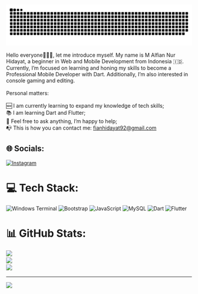 <picture>
  <source media="(prefers-color-scheme: dark)" srcset="https://raw.githubusercontent.com/agellls/agellls/output/github-contribution-grid-snake-dark.svg">
  <source media="(prefers-color-scheme: light)" srcset="https://raw.githubusercontent.com/agellls/agellls/output/github-contribution-grid-snake.svg">
  <img alt="github contribution grid snake animation" src="https://raw.githubusercontent.com/agellls/agellls/output/github-contribution-grid-snake.svg">
</picture>

Hello everyone🙋🏽‍♂️, let me introduce myself. My name is M Alfian Nur Hidayat, a beginner in Web and Mobile Development from Indonesia 🇮🇩. Currently, I’m focused on learning and honing my skills to become a Professional Mobile Developer with Dart. Additionally, I’m also interested in console gaming and editing.<br><br>Personal matters:<br><br>🆕 I am currently learning to expand my knowledge of tech skills;<br>📚 I am learning Dart and Flutter;<br>📝 Feel free to ask anything, I’m happy to help;<br>📭 This is how you can contact me: fianhidayat92@gmail.com


## 🌐 Socials:
[![Instagram](https://img.shields.io/badge/Instagram-%23E4405F.svg?logo=Instagram&logoColor=white)](https://instagram.com/fianhidayattt) 

# 💻 Tech Stack:
![Windows Terminal](https://img.shields.io/badge/Windows%20Terminal-%234D4D4D.svg?style=for-the-badge&logo=windows-terminal&logoColor=white) ![Bootstrap](https://img.shields.io/badge/bootstrap-%238511FA.svg?style=for-the-badge&logo=bootstrap&logoColor=white) ![JavaScript](https://img.shields.io/badge/javascript-%23323330.svg?style=for-the-badge&logo=javascript&logoColor=%23F7DF1E) ![MySQL](https://img.shields.io/badge/mysql-4479A1.svg?style=for-the-badge&logo=mysql&logoColor=white) ![Dart](https://img.shields.io/badge/dart-%230175C2.svg?style=for-the-badge&logo=dart&logoColor=white) ![Flutter](https://img.shields.io/badge/Flutter-%2302569B.svg?style=for-the-badge&logo=Flutter&logoColor=white)
# 📊 GitHub Stats:
![](https://github-readme-stats.vercel.app/api?username=fianhidayatt&theme=neon&hide_border=true&include_all_commits=false&count_private=false)<br/>
![](https://nirzak-streak-stats.vercel.app/?user=fianhidayatt&theme=neon&hide_border=true)<br/>
![](https://github-readme-stats.vercel.app/api/top-langs/?username=fianhidayatt&theme=neon&hide_border=true&include_all_commits=false&count_private=false&layout=compact)

---
[![](https://visitcount.itsvg.in/api?id=fianhidayatt&icon=0&color=0)](https://visitcount.itsvg.in)

<!-- Proudly created with GPRM ( https://gprm.itsvg.in ) -->
